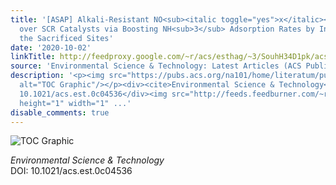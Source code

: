 ```yaml
---
title: '[ASAP] Alkali-Resistant NO<sub><italic toggle="yes">x</italic></sub> Reduction
  over SCR Catalysts via Boosting NH<sub>3</sub> Adsorption Rates by In Situ Constructing
  the Sacrificed Sites'
date: '2020-10-02'
linkTitle: http://feedproxy.google.com/~r/acs/esthag/~3/SouhH34D1pk/acs.est.0c04536
source: 'Environmental Science & Technology: Latest Articles (ACS Publications)'
description: '<p><img src="https://pubs.acs.org/na101/home/literatum/publisher/achs/journals/content/esthag/0/esthag.ahead-of-print/acs.est.0c04536/20201002/images/medium/es0c04536_0006.gif"
  alt="TOC Graphic"/></p><div><cite>Environmental Science & Technology</cite></div><div>DOI:
  10.1021/acs.est.0c04536</div><img src="http://feeds.feedburner.com/~r/acs/esthag/~4/SouhH34D1pk"
  height="1" width="1" ...'
disable_comments: true
---
```

<p><img src="https://pubs.acs.org/na101/home/literatum/publisher/achs/journals/content/esthag/0/esthag.ahead-of-print/acs.est.0c04536/20201002/images/medium/es0c04536_0006.gif" alt="TOC Graphic"/></p><div><cite>Environmental Science & Technology</cite></div><div>DOI: 10.1021/acs.est.0c04536</div><img src="http://feeds.feedburner.com/~r/acs/esthag/~4/SouhH34D1pk" height="1" width="1" ...
